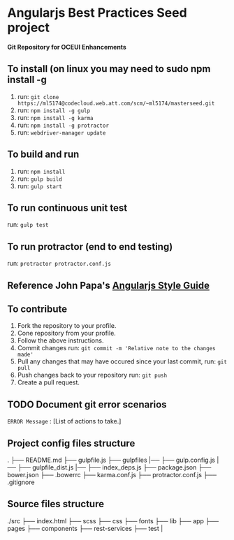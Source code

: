 # Angularjs Best Practices Seed project

**Git Repository for OCEUI Enhancements**

## To install (on linux you may need to sudo npm install -g
 1. run: `git clone https://ml5174@codecloud.web.att.com/scm/~ml5174/masterseed.git`
 2. run: `npm install -g gulp`
 3. run: `npm install -g karma`
 4. run: `npm install -g protractor`
 5. run: `webdriver-manager update`

## To build and run
 1. run: `npm install`
 2. run: `gulp build`
 3. run: `gulp start`

## To run continuous unit test
 run: `gulp test`

## To run protractor (end to end testing)
 run: `protractor protractor.conf.js`
 
## Reference John Papa's [Angularjs Style Guide](https://github.com/johnpapa/angular-styleguide "Angular Style Guide")

## To contribute
 1. Fork the repository to your profile.
 2. Cone repository from your profile.
 3. Follow the above instructions.
 4. Commit changes run: `git commit -m 'Relative note to the changes made'`
 5. Pull any changes that may have occured since your last commit, run: `git pull`
 6. Push changes back to your repository run: `git push`
 7. Create a pull request.
 
## TODO Document git error scenarios
 `ERROR Message` : [List of actions to take.]

## Project config files structure
.
├──  README.md
├──  gulpfile.js
├──  gulpfiles
|── ├──  gulp.config.js
|── ├──  gulpfile_dist.js
|── ├──  index_deps.js
├──  package.json
├──  bower.json
├──  .bowerrc
├──  karma.conf.js
├──  protractor.conf.js
├──  .gitignore

## Source files structure
./src
├──  index.html
├──  scss
├──  css
├──  fonts
├──  lib
├──  app
├──  pages
├──  components
├──  rest-services
├──  test
|   
